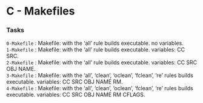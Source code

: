 # C - Makefiles

### Tasks

`0-Makefile` : Makefile: with the ‘all’ rule builds executable. no variables.<br/>
`1-Makefile` : Makefile: with the ‘all’ rule builds executable. variables: CC SRC.	<br/>
`2-Makefile` : Makefile: with the ‘all’ rule builds executable. variables: CC SRC OBJ NAME.<br/>
`3-Makefile` : Makefile: with the ‘all’, ‘clean’, ‘oclean’, ‘fclean’, ‘re’ rules builds executable. variables: CC SRC OBJ NAME RM.<br/>
`4-Makefile` : Makefile: with the ‘all’, ‘clean’, ‘oclean’, ‘fclean’, ‘re’ rules builds executable. variables: CC SRC OBJ NAME RM CFLAGS.<br/>
